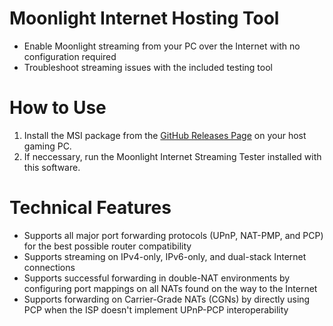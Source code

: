 # Moonlight Internet Hosting Tool
* Enable Moonlight streaming from your PC over the Internet with no configuration required
* Troubleshoot streaming issues with the included testing tool

# How to Use
1. Install the MSI package from the [GitHub Releases Page](https://github.com/moonlight-stream/Internet-Streaming-Helper/releases) on your host gaming PC.
2. If neccessary, run the Moonlight Internet Streaming Tester installed with this software.

# Technical Features
- Supports all major port forwarding protocols (UPnP, NAT-PMP, and PCP) for the best possible router compatibility
- Supports streaming on IPv4-only, IPv6-only, and dual-stack Internet connections
- Supports successful forwarding in double-NAT environments by configuring port mappings on all NATs found on the way to the Internet
- Supports forwarding on Carrier-Grade NATs (CGNs) by directly using PCP when the ISP doesn't implement UPnP-PCP interoperability
